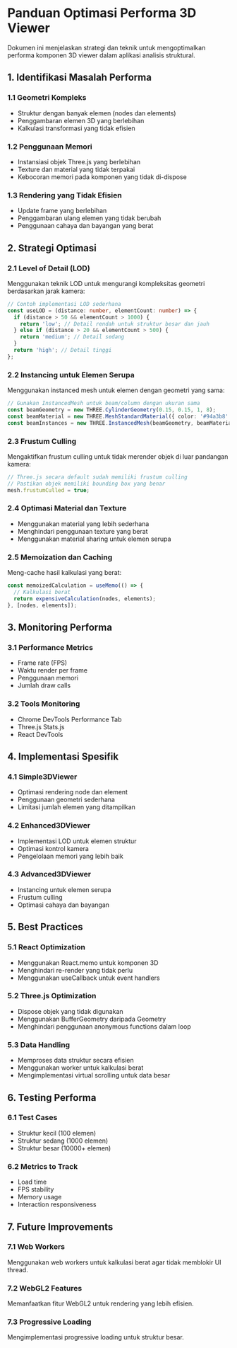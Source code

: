 # Panduan Optimasi Performa 3D Viewer

Dokumen ini menjelaskan strategi dan teknik untuk mengoptimalkan performa komponen 3D viewer dalam aplikasi analisis struktural.

## 1. Identifikasi Masalah Performa

### 1.1 Geometri Kompleks
- Struktur dengan banyak elemen (nodes dan elements)
- Penggambaran elemen 3D yang berlebihan
- Kalkulasi transformasi yang tidak efisien

### 1.2 Penggunaan Memori
- Instansiasi objek Three.js yang berlebihan
- Texture dan material yang tidak terpakai
- Kebocoran memori pada komponen yang tidak di-dispose

### 1.3 Rendering yang Tidak Efisien
- Update frame yang berlebihan
- Penggambaran ulang elemen yang tidak berubah
- Penggunaan cahaya dan bayangan yang berat

## 2. Strategi Optimasi

### 2.1 Level of Detail (LOD)
Menggunakan teknik LOD untuk mengurangi kompleksitas geometri berdasarkan jarak kamera:

```typescript
// Contoh implementasi LOD sederhana
const useLOD = (distance: number, elementCount: number) => {
  if (distance > 50 && elementCount > 1000) {
    return 'low'; // Detail rendah untuk struktur besar dan jauh
  } else if (distance > 20 && elementCount > 500) {
    return 'medium'; // Detail sedang
  }
  return 'high'; // Detail tinggi
};
```

### 2.2 Instancing untuk Elemen Serupa
Menggunakan instanced mesh untuk elemen dengan geometri yang sama:

```typescript
// Gunakan InstancedMesh untuk beam/column dengan ukuran sama
const beamGeometry = new THREE.CylinderGeometry(0.15, 0.15, 1, 8);
const beamMaterial = new THREE.MeshStandardMaterial({ color: '#94a3b8' });
const beamInstances = new THREE.InstancedMesh(beamGeometry, beamMaterial, beamCount);
```

### 2.3 Frustum Culling
Mengaktifkan frustum culling untuk tidak merender objek di luar pandangan kamera:

```typescript
// Three.js secara default sudah memiliki frustum culling
// Pastikan objek memiliki bounding box yang benar
mesh.frustumCulled = true;
```

### 2.4 Optimasi Material dan Texture
- Menggunakan material yang lebih sederhana
- Menghindari penggunaan texture yang berat
- Menggunakan material sharing untuk elemen serupa

### 2.5 Memoization dan Caching
Meng-cache hasil kalkulasi yang berat:

```typescript
const memoizedCalculation = useMemo(() => {
  // Kalkulasi berat
  return expensiveCalculation(nodes, elements);
}, [nodes, elements]);
```

## 3. Monitoring Performa

### 3.1 Performance Metrics
- Frame rate (FPS)
- Waktu render per frame
- Penggunaan memori
- Jumlah draw calls

### 3.2 Tools Monitoring
- Chrome DevTools Performance Tab
- Three.js Stats.js
- React DevTools

## 4. Implementasi Spesifik

### 4.1 Simple3DViewer
- Optimasi rendering node dan element
- Penggunaan geometri sederhana
- Limitasi jumlah elemen yang ditampilkan

### 4.2 Enhanced3DViewer
- Implementasi LOD untuk elemen struktur
- Optimasi kontrol kamera
- Pengelolaan memori yang lebih baik

### 4.3 Advanced3DViewer
- Instancing untuk elemen serupa
- Frustum culling
- Optimasi cahaya dan bayangan

## 5. Best Practices

### 5.1 React Optimization
- Menggunakan React.memo untuk komponen 3D
- Menghindari re-render yang tidak perlu
- Menggunakan useCallback untuk event handlers

### 5.2 Three.js Optimization
- Dispose objek yang tidak digunakan
- Menggunakan BufferGeometry daripada Geometry
- Menghindari penggunaan anonymous functions dalam loop

### 5.3 Data Handling
- Memproses data struktur secara efisien
- Menggunakan worker untuk kalkulasi berat
- Mengimplementasi virtual scrolling untuk data besar

## 6. Testing Performa

### 6.1 Test Cases
- Struktur kecil (100 elemen)
- Struktur sedang (1000 elemen)
- Struktur besar (10000+ elemen)

### 6.2 Metrics to Track
- Load time
- FPS stability
- Memory usage
- Interaction responsiveness

## 7. Future Improvements

### 7.1 Web Workers
Menggunakan web workers untuk kalkulasi berat agar tidak memblokir UI thread.

### 7.2 WebGL2 Features
Memanfaatkan fitur WebGL2 untuk rendering yang lebih efisien.

### 7.3 Progressive Loading
Mengimplementasi progressive loading untuk struktur besar.